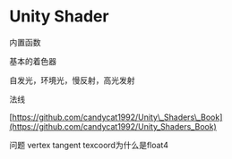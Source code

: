 # Unity Shader

内置函数

基本的着色器

自发光，环境光，慢反射，高光发射

法线



[https://github.com/candycat1992/Unity\_Shaders\_Book](https://github.com/candycat1992/Unity_Shaders_Book)



问题
vertex tangent texcoord为什么是float4
